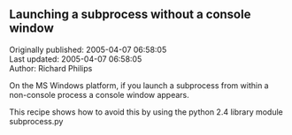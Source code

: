 ## Launching a subprocess without a console window  
Originally published: 2005-04-07 06:58:05  
Last updated: 2005-04-07 06:58:05  
Author: Richard Philips  
  
On the MS Windows platform, if you launch a subprocess from within a non-console process a console window appears.

This recipe shows how to avoid this by using the python 2.4 library module subprocess.py